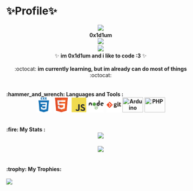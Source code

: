 <h1>✨Profile✨</h1>

<div id="header" align="center">
  <img src="https://avatars.githubusercontent.com/u/99560255?s=400&u=a758c16647c3c286fe613846372b92318e05b8d5&v=4"></img><br>
  <b>0x1d1um</b><br>
  <img src="https://img.shields.io/github/followers/KiwwyQ?style=social"/><br>
  <img src="https://komarev.com/ghpvc/?username=KiwwyQ&style=flat-square"</img><br>
  ✨ <b> im 0x1d1um and i like to code :3</b> ✨<br><br>
  :octocat: <b> im currently learning, but im already can do most of things </b> :octocat: <br><br><br>
</div>
<b>:hammer_and_wrench: Languages and Tools :<b>
<div align="center">
  <img src="https://github.com/devicons/devicon/blob/master/icons/css3/css3-plain-wordmark.svg"  title="CSS3" alt="CSS" width="40" height="40"/>&nbsp;
  <img src="https://github.com/devicons/devicon/blob/master/icons/html5/html5-original.svg" title="HTML5" alt="HTML" width="40" height="40"/>&nbsp;
  <img src="https://github.com/devicons/devicon/blob/master/icons/javascript/javascript-original.svg" title="JavaScript" alt="JavaScript" width="40" height="40"/>&nbsp;
  <img src="https://github.com/devicons/devicon/blob/master/icons/nodejs/nodejs-original-wordmark.svg" title="NodeJS" alt="NodeJS" width="40" height="40"/>&nbsp;
  <img src="https://github.com/devicons/devicon/blob/master/icons/git/git-original-wordmark.svg" title="Git" **alt="Git" width="40" height="40"/>
  <img src="https://upload.wikimedia.org/wikipedia/commons/thumb/e/e0/ArduinoLogo_®.svg/512px-ArduinoLogo_®.svg.png?20171130102122" title="Arduino" **alt="Arduino" width="55" height="40"/>
  <img src="https://upload.wikimedia.org/wikipedia/commons/thumb/2/27/PHP-logo.svg/711px-PHP-logo.svg.png?20180502235434" title="PHP" **alt="PHP" width="55" height="40"/>
</div><br><br>
<b>:fire: My Stats :</b><br>
<div align="center">
<img src="http://github-readme-streak-stats.herokuapp.com?user=KiwwyQ&theme=hacker"></img><br><br>
<img src="https://github-readme-stats.vercel.app/api/top-langs/?username=KiwwyQ&layout=compact&theme=vision-friendly-dark"></img>
</div><br><br>
<b>:trophy: My Trophies:</b><br><br>
<img src="https://github-profile-trophy.vercel.app/?username=KiwwyQ&column=7&theme=onedark" />
